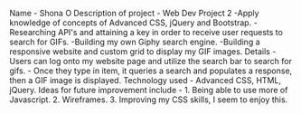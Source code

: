 Name - Shona O
Description of project - Web Dev Project 2
                        -Apply knowledge of concepts of Advanced CSS, jQuery and Bootstrap.
                        -Researching API's and attaining a key in order to receive user
                        requests to search for GIFs.
                        -Building my own Giphy search engine.
                        -Building a responsive website and custom grid to display my GIF images.
Details   - Users can log onto my website page and utilize the search bar to search for gifs.
          - Once they type in item, it queries a search and populates a response, then a GIF image is displayed.
Technology used - Advanced CSS, HTML, jQuery.
Ideas for future improvement include -
        1. Being able to use more of Javascript.
        2. Wireframes.
        3. Improving my CSS skills, I seem to enjoy this.
